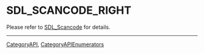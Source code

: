 # SDL_SCANCODE_RIGHT

Please refer to [SDL_Scancode](SDL_Scancode) for details.

----
[CategoryAPI](CategoryAPI), [CategoryAPIEnumerators](CategoryAPIEnumerators)

